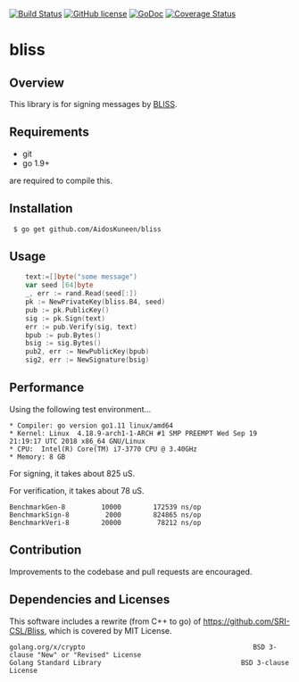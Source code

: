 [![Build Status](https://travis-ci.org/AidosKuneen/bliss.svg?branch=master)](https://travis-ci.org/AidosKuneen/bliss)
[![GitHub license](https://img.shields.io/badge/license-MIT-blue.svg)](https://raw.githubusercontent.com/AidosKuneen/bliss/LICENSE)
[![GoDoc](https://godoc.org/github.com/AidosKuneen/bliss?status.svg)](https://godoc.org/github.com/AidosKuneen/bliss)
[![Coverage Status](https://coveralls.io/repos/github/AidosKuneen/bliss/badge.svg?branch=master)](https://coveralls.io/github/AidosKuneen/bliss?branch=master)

# bliss 

## Overview

This library is for signing messages by [BLISS](http://bliss.di.ens.fr/).

## Requirements

* git
* go 1.9+

are required to compile this.

## Installation

     $ go get github.com/AidosKuneen/bliss


## Usage

```go
	text:=[]byte("some message")
	var seed [64]byte
	_, err := rand.Read(seed[:])
	pk := NewPrivateKey(bliss.B4, seed)
	pub := pk.PublicKey()
	sig := pk.Sign(text)
	err := pub.Verify(sig, text)
	bpub := pub.Bytes()
	bsig := sig.Bytes()
	pub2, err := NewPublicKey(bpub)
	sig2, err := NewSignature(bsig)

```


## Performance

Using the following test environment...

```
* Compiler: go version go1.11 linux/amd64
* Kernel: Linux  4.18.9-arch1-1-ARCH #1 SMP PREEMPT Wed Sep 19 21:19:17 UTC 2018 x86_64 GNU/Linux
* CPU:  Intel(R) Core(TM) i7-3770 CPU @ 3.40GHz 
* Memory: 8 GB
```


For signing, it takes about 825 uS.

For verification, it takes about 78 uS.

```
BenchmarkGen-8    	   10000	    172539 ns/op
BenchmarkSign-8   	    2000	    824865 ns/op
BenchmarkVeri-8   	   20000	     78212 ns/op
```



## Contribution
Improvements to the codebase and pull requests are encouraged.


## Dependencies and Licenses

This software includes a rewrite (from C++ to go)  of https://github.com/SRI-CSL/Bliss,
which is covered by MIT License.

```
golang.org/x/crypto                                          BSD 3-clause "New" or "Revised" License 
Golang Standard Library                                   BSD 3-clause License
```